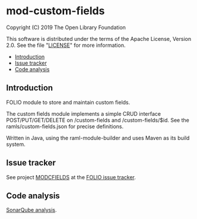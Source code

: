 # mod-custom-fields

Copyright (C) 2019 The Open Library Foundation

This software is distributed under the terms of the Apache License,
Version 2.0. See the file "[LICENSE](LICENSE)" for more information.

<!-- ../../okapi/doc/md2toc -l 2 -h 4 README.md -->
* [Introduction](#introduction)
* [Issue tracker](#issue-tracker)
* [Code analysis](#code-analysis)

## Introduction

FOLIO module to store and maintain custom fields.

The custom fields module implements a simple CRUD interface POST/PUT/GET/DELETE on /custom-fields and /custom-fields/$id. See the ramls/custom-fields.json for precise definitions.

Written in Java, using the raml-module-builder and uses Maven as its build system.
 
## Issue tracker

See project [MODCFIELDS](https://issues.folio.org/browse/MODCFIELDS)
at the [FOLIO issue tracker](https://dev.folio.org/guidelines/issue-tracker/).

## Code analysis
[SonarQube analysis](https://sonarcloud.io/dashboard?id=org.folio%3Amod-custom-fields).
